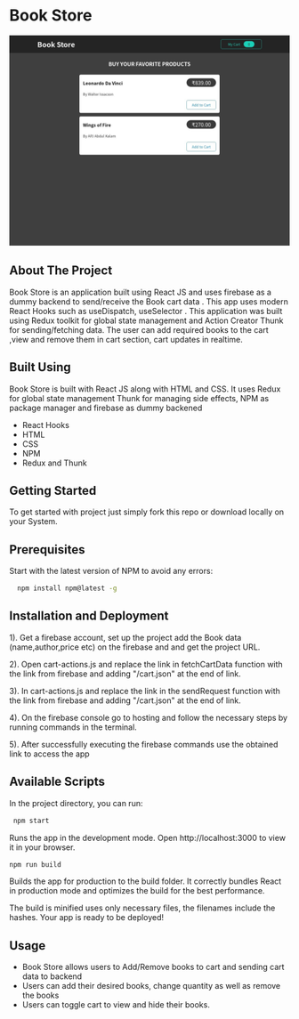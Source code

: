 # Book Store

![App Screenshot](src/img/BookStoreApp.png)

## About The Project

Book Store is an application built using
React JS and uses firebase as a dummy backend to send/receive the Book cart data
. This app uses modern React Hooks such as
useDispatch, useSelector
. This application was
built using Redux toolkit for global state management and Action Creator
Thunk for sending/fetching data.
The user can add required books to the cart
,view and remove them in cart section, cart updates in realtime.

## Built Using

Book Store is built with React JS along with HTML and CSS.
It uses Redux for global state management
Thunk for managing side effects, NPM as package manager and firebase
as dummy backened

- React Hooks
- HTML
- CSS
- NPM
- Redux and Thunk

## Getting Started

To get started with project just simply fork this repo or download locally on your System.

## Prerequisites

Start with the latest version of NPM to avoid any errors:

```bash
  npm install npm@latest -g
```

## Installation and Deployment

1). Get a firebase account, set up the project add the Book data (name,author,price etc) on the firebase and and get the project URL.

2). Open cart-actions.js and replace the link in fetchCartData
function with
the link from firebase and adding "/cart.json" at the end of link.

3). In cart-actions.js and replace the link in the sendRequest function
with
the link from firebase and adding "/cart.json" at the end of link.

4). On the firebase console go to hosting and follow the necessary steps by running
commands in the terminal.

5). After successfully executing the firebase commands use the obtained link to access the app

## Available Scripts

In the project directory, you can run:

```bash
 npm start
```

Runs the app in the development mode.
Open http://localhost:3000 to view it in your browser.

```bash
npm run build
```

Builds the app for production to the build folder.
It correctly bundles React in production mode and optimizes the build for the best performance.

The build is minified uses only necessary files, the filenames include the hashes.
Your app is ready to be deployed!

## Usage

- Book Store allows users to Add/Remove books to cart and sending cart data to backend
- Users can add their desired books, change quantity as well as remove the books
- Users can toggle cart to view and hide their books.
